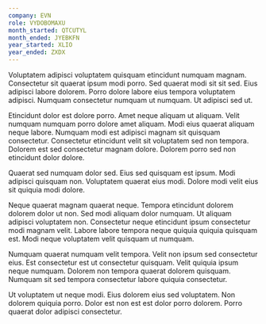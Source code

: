 ```yaml
---
company: EVN
role: VYDOBOMAXU
month_started: QTCUTYL
month_ended: JYEBKFN
year_started: XLIO
year_ended: ZXDX
---
```


Voluptatem adipisci voluptatem quisquam etincidunt numquam magnam. Consectetur sit quaerat ipsum modi porro. Sed quaerat modi sit sit sed. Eius adipisci labore dolorem. Porro dolore labore eius tempora voluptatem adipisci. Numquam consectetur numquam ut numquam. Ut adipisci sed ut.

Etincidunt dolor est dolore porro. Amet neque aliquam ut aliquam. Velit numquam numquam porro dolore amet aliquam. Modi eius quaerat aliquam neque labore. Numquam modi est adipisci magnam sit quisquam consectetur. Consectetur etincidunt velit sit voluptatem sed non tempora. Dolorem est sed consectetur magnam dolore. Dolorem porro sed non etincidunt dolor dolore.

Quaerat sed numquam dolor sed. Eius sed quisquam est ipsum. Modi adipisci quisquam non. Voluptatem quaerat eius modi. Dolore modi velit eius sit quiquia modi dolore.

Neque quaerat magnam quaerat neque. Tempora etincidunt dolorem dolorem dolor ut non. Sed modi aliquam dolor numquam. Ut aliquam adipisci voluptatem non. Consectetur neque etincidunt ipsum consectetur modi magnam velit. Labore labore tempora neque quiquia quiquia quisquam est. Modi neque voluptatem velit quisquam ut numquam.

Numquam quaerat numquam velit tempora. Velit non ipsum sed consectetur eius. Est consectetur est ut consectetur quisquam. Velit quiquia ipsum neque numquam. Dolorem non tempora quaerat dolorem quisquam. Numquam sit sed tempora consectetur labore quiquia consectetur.

Ut voluptatem ut neque modi. Eius dolorem eius sed voluptatem. Non dolorem quiquia porro. Dolor est non est est dolor porro dolorem. Porro quaerat dolor adipisci consectetur.
    
